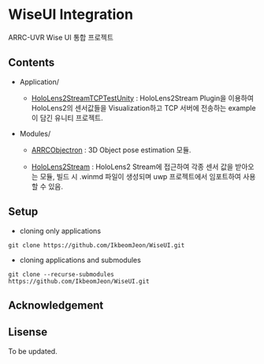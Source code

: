 # WiseUI Integration 
ARRC-UVR Wise UI 통합 프로젝트

## Contents

- Application/
  - [HoloLens2StreamTCPTestUnity](https://github.com/IkbeomJeon/WiseUI/tree/master/Applications/HoloLens2StreamTCPTestUnity) : HoloLens2Stream Plugin을 이용하여 HoloLens2의 센서값들을  Visualization하고 TCP 서버에 전송하는 example이 담긴 유니티 프로젝트.

  
  
- Modules/

  - [ARRCObjectron](https://gitlab.com/IkbeomJeon/arrcobjectron) : 3D Object pose estimation 모듈.

  - [HoloLens2Stream](https://github.com/IkbeomJeon/HoloLens2Stream) :  HoloLens2 Stream에 접근하여 각종 센서 값을 받아오는 모듈, 빌드 시 .winmd  파일이 생성되며 uwp 프로젝트에서 임포트하여 사용할 수 있음.

## Setup
- cloning only applications
```
git clone https://github.com/IkbeomJeon/WiseUI.git
```
-  cloning applications and submodules
```
git clone --recurse-submodules https://github.com/IkbeomJeon/WiseUI.git
```


## Acknowledgement



## Lisense

To be updated.



